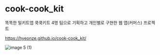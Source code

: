 # cook-cook_kit
똑똑한 밀키트앱 쿡쿡키트
4명 팀으로 기획하고 개인별로 구현한 웹 앱(커머스) 프로젝트

https://hyeonze.github.io/cook-cook_kit/

![image 5 (1)](https://user-images.githubusercontent.com/62171131/157044769-e088c306-fa88-44c4-aff7-b4b3c3080c8d.jpg)
